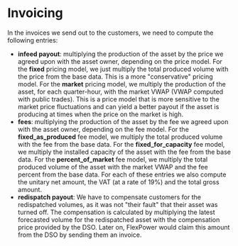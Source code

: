 # Invoicing

In the invoices we send out to the customers, we need to compute the following entries:

- **infeed payout**: multiplying the production of the asset by the price we agreed upon with the asset owner,
  depending on the price model.
  For the **fixed** pricing model, we just multiply the total produced volume with the price from the base data.
  This is a more "conservative" pricing model.
  For the **market** pricing model, we multiply the production of the asset, for each quarter-hour, with the market
  VWAP (VWAP computed with public trades).
  This is a price model that is more sensitive to the market price fluctuations and can yield a better payout if the
  asset is producing at times when the price on the market is high.
- **fees**: multiplying the production of the asset by the fee we agreed upon with the asset owner, depending on the fee
  model.
  For the **fixed_as_produced** fee model, we multiply the total produced volume with the fee from the base data.
  For the **fixed_for_capacity** fee model, we multiply the installed capacity of the asset with the fee from the base
  data.
  For the **percent_of_market** fee model, we multiply the total produced volume of the asset with the market VWAP and
  the fee percent from the base data.
  For each of these entries we also compute the unitary net amount, the VAT (at a rate of 19%) and the total gross
  amount.
- **redispatch payout**: We have to compensate customers for the redispatched volumes,
  as it was not "their fault" that their asset was turned off.
  The compensation is calculated by multiplying the latest forecasted volume for the redispatched asset with the
  compensation price provided by the DSO. Later on, FlexPower would claim this amount from the DSO by sending them
  an invoice.
